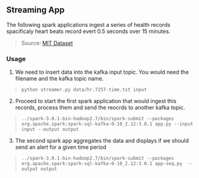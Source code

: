 ## Streaming App

The following spark applications ingest a series of health records spacificaly heart beats record evert 0.5 seconds over 15 minutes.

>Source: [MIT Dataset](#)

### Usage
1. We need to insert data into the kafka input topic. You would need the filename and the kafka topic name.
>`python streamer.py data/hr.7257-time.txt input `

2. Proceed to start the first spark application that would ingest this records, process them and send the reocrds to another kafka topic.
>`../spark-3.0.1-bin-hadoop2.7/bin/spark-submit --packages org.apache.spark:spark-sql-kafka-0-10_2.12:3.0.1 app.py --input input --output output`

3. The second spark app aggregates the data and displays if we should send an alert for a given time period

>`../spark-3.0.1-bin-hadoop2.7/bin/spark-submit --packages org.apache.spark:spark-sql-kafka-0-10_2.12:3.0.1 app-seq.py  --output output`